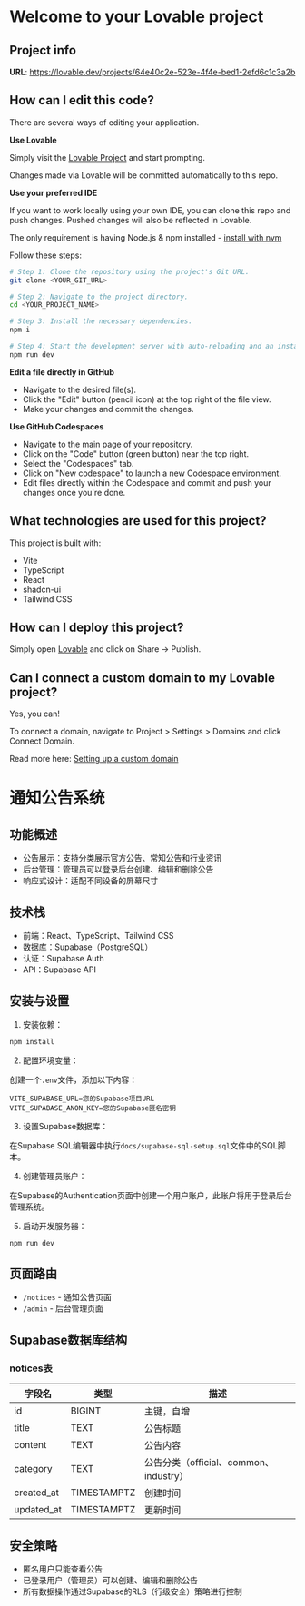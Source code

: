 # Welcome to your Lovable project

## Project info

**URL**: https://lovable.dev/projects/64e40c2e-523e-4f4e-bed1-2efd6c1c3a2b

## How can I edit this code?

There are several ways of editing your application.

**Use Lovable**

Simply visit the [Lovable Project](https://lovable.dev/projects/64e40c2e-523e-4f4e-bed1-2efd6c1c3a2b) and start prompting.

Changes made via Lovable will be committed automatically to this repo.

**Use your preferred IDE**

If you want to work locally using your own IDE, you can clone this repo and push changes. Pushed changes will also be reflected in Lovable.

The only requirement is having Node.js & npm installed - [install with nvm](https://github.com/nvm-sh/nvm#installing-and-updating)

Follow these steps:

```sh
# Step 1: Clone the repository using the project's Git URL.
git clone <YOUR_GIT_URL>

# Step 2: Navigate to the project directory.
cd <YOUR_PROJECT_NAME>

# Step 3: Install the necessary dependencies.
npm i

# Step 4: Start the development server with auto-reloading and an instant preview.
npm run dev
```

**Edit a file directly in GitHub**

- Navigate to the desired file(s).
- Click the "Edit" button (pencil icon) at the top right of the file view.
- Make your changes and commit the changes.

**Use GitHub Codespaces**

- Navigate to the main page of your repository.
- Click on the "Code" button (green button) near the top right.
- Select the "Codespaces" tab.
- Click on "New codespace" to launch a new Codespace environment.
- Edit files directly within the Codespace and commit and push your changes once you're done.

## What technologies are used for this project?

This project is built with:

- Vite
- TypeScript
- React
- shadcn-ui
- Tailwind CSS

## How can I deploy this project?

Simply open [Lovable](https://lovable.dev/projects/64e40c2e-523e-4f4e-bed1-2efd6c1c3a2b) and click on Share -> Publish.

## Can I connect a custom domain to my Lovable project?

Yes, you can!

To connect a domain, navigate to Project > Settings > Domains and click Connect Domain.

Read more here: [Setting up a custom domain](https://docs.lovable.dev/tips-tricks/custom-domain#step-by-step-guide)

# 通知公告系统

## 功能概述

- 公告展示：支持分类展示官方公告、常知公告和行业资讯
- 后台管理：管理员可以登录后台创建、编辑和删除公告
- 响应式设计：适配不同设备的屏幕尺寸

## 技术栈

- 前端：React、TypeScript、Tailwind CSS
- 数据库：Supabase（PostgreSQL）
- 认证：Supabase Auth
- API：Supabase API

## 安装与设置

1. 安装依赖：

```bash
npm install
```

2. 配置环境变量：

创建一个`.env`文件，添加以下内容：

```
VITE_SUPABASE_URL=您的Supabase项目URL
VITE_SUPABASE_ANON_KEY=您的Supabase匿名密钥
```

3. 设置Supabase数据库：

在Supabase SQL编辑器中执行`docs/supabase-sql-setup.sql`文件中的SQL脚本。

4. 创建管理员账户：

在Supabase的Authentication页面中创建一个用户账户，此账户将用于登录后台管理系统。

5. 启动开发服务器：

```bash
npm run dev
```

## 页面路由

- `/notices` - 通知公告页面
- `/admin` - 后台管理页面

## Supabase数据库结构

### notices表

| 字段名 | 类型 | 描述 |
|--------|------|------|
| id | BIGINT | 主键，自增 |
| title | TEXT | 公告标题 |
| content | TEXT | 公告内容 |
| category | TEXT | 公告分类（official、common、industry） |
| created_at | TIMESTAMPTZ | 创建时间 |
| updated_at | TIMESTAMPTZ | 更新时间 |

## 安全策略

- 匿名用户只能查看公告
- 已登录用户（管理员）可以创建、编辑和删除公告
- 所有数据操作通过Supabase的RLS（行级安全）策略进行控制
